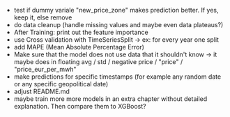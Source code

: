 
- test if dummy variale "new_price_zone" makes prediction better. If yes, keep it, else remove
- do data cleanup (handle missing values and maybe even data plateaus?)
- After Training: print out the feature importance
- use Cross validation with TimeSeriesSplit -> ex: for every year one split
- add MAPE (Mean Absolute Percentage Error)
- Make sure that the model does not use data that it shouldn't know -> it maybe does in floating avg / std / negative price / "price" / "price_eur_per_mwh"
- make predictions for specific timestamps (for example any random date or any specific geopolitical date)
- adjust README.md
- maybe train more more models in an extra chapter without detailed explanation. Then compare them to XGBoost?